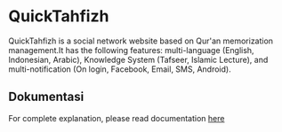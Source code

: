 QuickTahfizh
============

QuickTahfizh is a social network website based on Qur'an memorization management.It has the following features: multi-language (English, Indonesian, Arabic), Knowledge System (Tafseer, Islamic Lecture), and multi-notification (On login, Facebook, Email, SMS, Android).

## Dokumentasi
For complete explanation, please read documentation [here](https://github.com/phpjabar/QuickTahfizh/wiki)